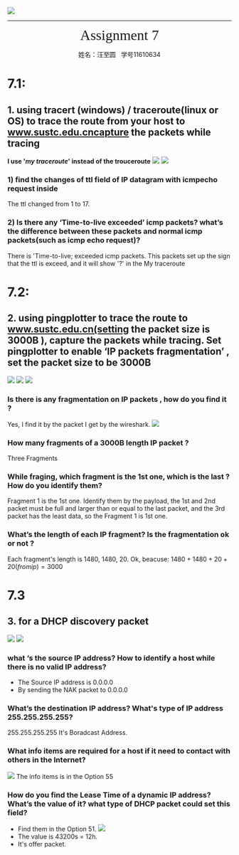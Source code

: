 ![](../../_v_images/The_Logo_Of_Sustc.png)
****

<center><font face="微软雅黑" size="6">Assignment 7</font></center>
<center><p>姓名：汪至圆 &nbsp; 学号11610634</p></center>

#   7.1:
##  1. using tracert (windows) / traceroute(linux or OS) to trace the route from your host to www.sustc.edu.cncapture the packets while tracing

**I use '*my traceroute*' instead of the trouceroute**
![](_v_images/_1542694691_1290486548.png)
![](_v_images/_1542694738_230456796.png)

### 1)  find the changes of ttl field of IP datagram with icmpecho request inside
The ttl changed from 1 to 17.

### 2)  Is there any ‘Time-to-live exceeded’ icmp packets? what’s the difference between these packets and normal icmp packets(such as icmp echo request)?
There is 'Time-to-live; exceeded icmp packets. This packets set up the sign that the ttl is exceed, and it will show '?' in the My traceroute

#   7.2:
##  2. using pingplotter to trace the route to  www.sustc.edu.cn(setting the packet size is 3000B ), capture the packets while tracing. Set pingplotter to enable ‘IP packets fragmentation’ , set the packet size to be 3000B
![](_v_images/_1542668565_26642.png)
![](_v_images/_1542698269_18101.png)
![](_v_images/_1542669290_22778.png)
### Is there is any fragmentation on IP packets , how do you find it ?
Yes, I find it by the packet I get by the wireshark.
![](_v_images/_1542698345_32763.png)
### How many fragments of a 3000B length IP packet ? 
Three Fragments
### While fraging, which fragment is the 1st one, which is the last ?  How do you identify them?
Fragment 1 is the 1st one. Identify them by the payload, the 1st and 2nd packet must be full and larger than or equal to the last packet, and the 3rd packet has the least data, so the Fragment 1 is 1st one.
### What’s the length of each IP fragment?  Is the fragmentation ok  or not ?
Each fragment's length is 1480, 1480, 20.
Ok, beacuse: $1480+1480+20+20(from ip) = 3000$

#   7.3
##  3. for a DHCP discovery packet
![](_v_images/_1542719845_16683.png)
![](_v_images/_1542719858_275.png)

### what ‘s the source IP address? How to identify a host while there is no valid IP address? 
*   The Source IP address is 0.0.0.0
*   By sending the NAK packet to 0.0.0.0
### What’s the destination IP address? What's type of IP address 255.255.255.255?
255.255.255.255
It's Boradcast Address.
### What info items are required for a host if it need to contact with others in the Internet?
![](_v_images/_1542722836_16291.png)
The info items is in the Option 55
### How do you find the Lease Time of a dynamic IP address? What’s the value of it? what type of DHCP packet could set this field?
*   Find them in the Option 51.
![](_v_images/_1542722907_27915.png)
*   The value is 43200s = 12h.
*   It's offer packet.